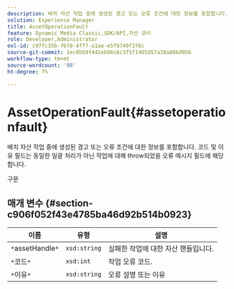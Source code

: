 ```yaml
---
description: 배치 자산 작업 중에 생성된 경고 또는 오류 조건에 대한 정보를 포함합니다. 코드 및 이유 필드는 동일한 일괄 처리가 아닌 작업에 대해 throw되었을 오류 메시지 필드에 해당합니다.
solution: Experience Manager
title: AssetOperationFault
feature: Dynamic Media Classic,SDK/API,자산 관리
role: Developer,Administrator
exl-id: c97fc35b-76f8-4ff7-a1ae-e5f9749f376c
source-git-commit: 1ec8b59f442eb96c6c3f5f1405d57a38a86bd056
workflow-type: tm+mt
source-wordcount: '98'
ht-degree: 7%

---
```


# AssetOperationFault{#assetoperationfault}

배치 자산 작업 중에 생성된 경고 또는 오류 조건에 대한 정보를 포함합니다. 코드 및 이유 필드는 동일한 일괄 처리가 아닌 작업에 대해 throw되었을 오류 메시지 필드에 해당합니다.

구문

## 매개 변수 {#section-c906f052f43e4785ba46d92b514b0923}

| 이름 | 유형 | 설명 |
|---|---|---|
| `*`assetHandle`*` | `xsd:string` | 실패한 작업에 대한 자산 핸들입니다. |
| `*`코드`*` | `xsd:int` | 작업 오류 코드. |
| `*`이유`*` | `xsd:string` | 오류 설명 또는 이유 |
